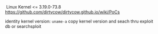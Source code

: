  Linux Kernel <= 3.19.0-73.8
https://github.com/dirtycow/dirtycow.github.io/wiki/PoCs

identity kernel version: 
	``uname-a``
copy kernel version and seach thru exploit db or searchsploit
